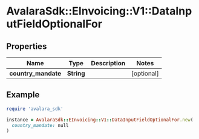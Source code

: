 # AvalaraSdk::EInvoicing::V1::DataInputFieldOptionalFor

## Properties

| Name | Type | Description | Notes |
| ---- | ---- | ----------- | ----- |
| **country_mandate** | **String** |  | [optional] |

## Example

```ruby
require 'avalara_sdk'

instance = AvalaraSdk::EInvoicing::V1::DataInputFieldOptionalFor.new(
  country_mandate: null
)
```

